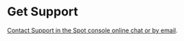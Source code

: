 # Get Support

[Contact Support in the Spot console online chat or by email](https://spot.io/support/).
